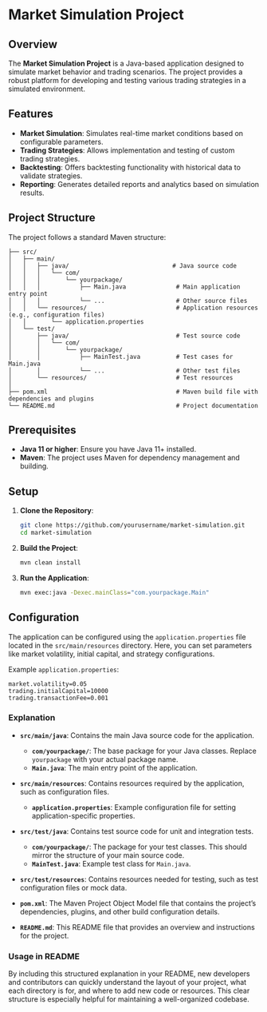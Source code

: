 # Market Simulation Project

## Overview

The **Market Simulation Project** is a Java-based application designed to simulate market behavior and trading scenarios. The project provides a robust platform for developing and testing various trading strategies in a simulated environment.

## Features

- **Market Simulation**: Simulates real-time market conditions based on configurable parameters.
- **Trading Strategies**: Allows implementation and testing of custom trading strategies.
- **Backtesting**: Offers backtesting functionality with historical data to validate strategies.
- **Reporting**: Generates detailed reports and analytics based on simulation results.

## Project Structure

The project follows a standard Maven structure:

```market-simulation/
├── src/
│   ├── main/
│   │   ├── java/                             # Java source code
│   │   │   └── com/
│   │   │       └── yourpackage/
│   │   │           ├── Main.java              # Main application entry point
│   │   │           └── ...                    # Other source files
│   │   └── resources/                         # Application resources (e.g., configuration files)
│   │       └── application.properties
│   └── test/
│       ├── java/                              # Test source code
│       │   └── com/
│       │       └── yourpackage/
│       │           ├── MainTest.java          # Test cases for Main.java
│       │           └── ...                    # Other test files
│       └── resources/                         # Test resources
│
├── pom.xml                                    # Maven build file with dependencies and plugins
└── README.md                                  # Project documentation
```
## Prerequisites

- **Java 11 or higher**: Ensure you have Java 11+ installed.
- **Maven**: The project uses Maven for dependency management and building.

## Setup

1. **Clone the Repository**:

    ```bash
    git clone https://github.com/yourusername/market-simulation.git
    cd market-simulation
    ```

2. **Build the Project**:

    ```bash
    mvn clean install
    ```

3. **Run the Application**:

    ```bash
    mvn exec:java -Dexec.mainClass="com.yourpackage.Main"
    ```

## Configuration

The application can be configured using the `application.properties` file located in the `src/main/resources` directory. Here, you can set parameters like market volatility, initial capital, and strategy configurations.

Example `application.properties`:

```properties
market.volatility=0.05
trading.initialCapital=10000
trading.transactionFee=0.001
```

### Explanation

- **`src/main/java`**: Contains the main Java source code for the application.
  - **`com/yourpackage/`**: The base package for your Java classes. Replace `yourpackage` with your actual package name.
  - **`Main.java`**: The main entry point of the application.

- **`src/main/resources`**: Contains resources required by the application, such as configuration files.
  - **`application.properties`**: Example configuration file for setting application-specific properties.

- **`src/test/java`**: Contains test source code for unit and integration tests.
  - **`com/yourpackage/`**: The package for your test classes. This should mirror the structure of your main source code.
  - **`MainTest.java`**: Example test class for `Main.java`.

- **`src/test/resources`**: Contains resources needed for testing, such as test configuration files or mock data.

- **`pom.xml`**: The Maven Project Object Model file that contains the project’s dependencies, plugins, and other build configuration details.

- **`README.md`**: This README file that provides an overview and instructions for the project.

### Usage in README

By including this structured explanation in your README, new developers and contributors can quickly understand the layout of your project, what each directory is for, and where to add new code or resources. This clear structure is especially helpful for maintaining a well-organized codebase.
